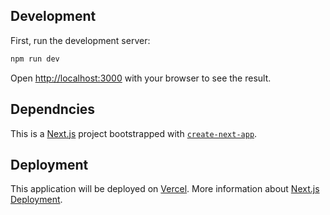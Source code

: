 ## Development

First, run the development server:

```bash
npm run dev
```

Open [http://localhost:3000](http://localhost:3000) with your browser to see the result.

## Dependncies

This is a [Next.js](https://nextjs.org/) project bootstrapped with [`create-next-app`](https://github.com/vercel/next.js/tree/canary/packages/create-next-app).

## Deployment

This application will be deployed on [Vercel](https://vercel.com/new).
More information about [Next.js Deployment](https://nextjs.org/docs/deployment).
